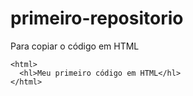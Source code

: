 # primeiro-repositorio

Para copiar o código em HTML
```
<html>
  <hl>Meu primeiro código em HTML</hl>
</html>
```
